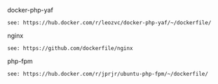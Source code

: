 docker-php-yaf

	see: https://hub.docker.com/r/leozvc/docker-php-yaf/~/dockerfile/
	
nginx

	see: https://github.com/dockerfile/nginx
	
php-fpm

	see: https://hub.docker.com/r/jprjr/ubuntu-php-fpm/~/dockerfile/